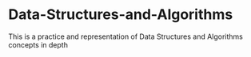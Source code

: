 # Data-Structures-and-Algorithms
This is a practice and representation of Data Structures and Algorithms concepts in depth
